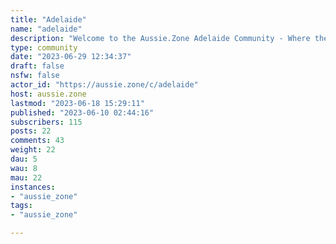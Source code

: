 ```yaml
---
title: "Adelaide" 
name: "adelaide"
description: "Welcome to the Aussie.Zone Adelaide Community - Where the Ball's in Mall's only come in pair's.Rules (Adelaide Community)- Follow Server Rules (below)Rules (Server Wide)- Golden rule - don’t be a dick. If you wouldn’t say it in front of your grandmother, don’t post it.- No bigotry - including racism, sexism, ableism, homophobia, transphobia, or xenophobia.- Be respectful. Everyone should feel welcome here.- No porn.- No Ads / Spamming.- Nothing illegal in Australia."
type: community
date: "2023-06-29 12:34:37"
draft: false
nsfw: false
actor_id: "https://aussie.zone/c/adelaide"
host: aussie.zone
lastmod: "2023-06-18 15:29:11"
published: "2023-06-10 02:44:16"
subscribers: 115
posts: 22
comments: 43
weight: 22
dau: 5
wau: 8
mau: 22
instances:
- "aussie_zone"
tags: 
- "aussie_zone"

---
```

